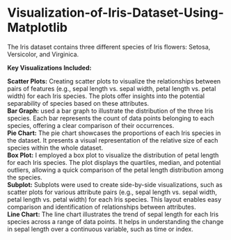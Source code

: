 # Visualization-of-Iris-Dataset-Using-Matplotlib                  
The Iris dataset contains three different species of Iris flowers: Setosa, Versicolor, and Virginica.  
   
**Key Visualizations Included:**                     
                   
**Scatter Plots:** Creating scatter plots to visualize the relationships between pairs of features (e.g., sepal length vs. sepal width, petal length vs. petal width) for each Iris species. The plots offer insights into the potential separability of species based on these attributes.                                  
**Bar Graph:** used a bar graph to illustrate the distribution of the three Iris species. Each bar represents the count of data points belonging to each species, offering a clear comparison of their occurrences.                                  
**Pie Chart:** The pie chart showcases the proportions of each Iris species in the dataset. It presents a visual representation of the relative size of each species within the whole dataset.                                        
**Box Plot:** I employed a box plot to visualize the distribution of petal length for each Iris species. The plot displays the quartiles, median, and potential outliers, allowing a quick comparison of the petal length distribution among the species.                                 
**Subplot:** Subplots were used to create side-by-side visualizations, such as scatter plots for various attribute pairs (e.g., sepal length vs. sepal width, petal length vs. petal width) for each Iris species. This layout enables easy comparison and identification of relationships between attributes.                                        
**Line Chart:** The line chart illustrates the trend of sepal length for each Iris species across a range of data points. It helps in understanding the change in sepal length over a continuous variable, such as time or index.
